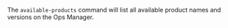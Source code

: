 The `available-products` command will list all available product names and versions on the Ops Manager.